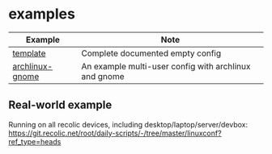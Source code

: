# examples

|Example|Note|
|---|---|
|[template](template)|Complete documented empty config|
|[archlinux-gnome](archlinux-gnome)|An example multi-user config with archlinux and gnome|

<!--
|[ubuntu-server](ubuntu-server)|An example root-user config for ubuntu server|
|[non-root](non-root)|An example config for machine without root access|
-->

## Real-world example

Running on all recolic devices, including desktop/laptop/server/devbox: <https://git.recolic.net/root/daily-scripts/-/tree/master/linuxconf?ref_type=heads>
